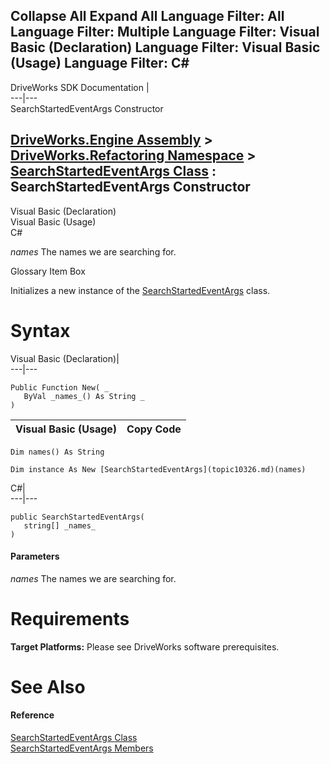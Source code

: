        

 Collapse All Expand All  Language Filter: All  Language Filter: Multiple  Language Filter: Visual Basic (Declaration) Language Filter: Visual Basic (Usage) Language Filter: C#  
---  
DriveWorks SDK Documentation  |   
---|---  
SearchStartedEventArgs Constructor   
  
[DriveWorks.Engine Assembly](topic2156.md) > [DriveWorks.Refactoring Namespace](topic10266.md) > [SearchStartedEventArgs Class](topic10326.md) : SearchStartedEventArgs Constructor  
---  
  
Visual Basic (Declaration)    
Visual Basic (Usage)    
C# 

_names_
    The names we are searching for.

Glossary Item Box

Initializes a new instance of the [SearchStartedEventArgs](topic10326.md) class. 

# Syntax

Visual Basic (Declaration)|   
---|---  
      
    
    Public Function New( _
       ByVal _names_() As String _
    )  
  
Visual Basic (Usage)| Copy Code  
---|---  
      
    
    Dim names() As String
     
    Dim instance As New [SearchStartedEventArgs](topic10326.md)(names)  
  
C#|   
---|---  
      
    
    public SearchStartedEventArgs( 
       string[] _names_
    )  
  
#### Parameters

 _names_
    The names we are searching for.

# Requirements

**Target Platforms:** Please see DriveWorks software prerequisites.

# See Also

#### Reference

[SearchStartedEventArgs Class](topic10326.md)   
[SearchStartedEventArgs Members](topic10327.md)


